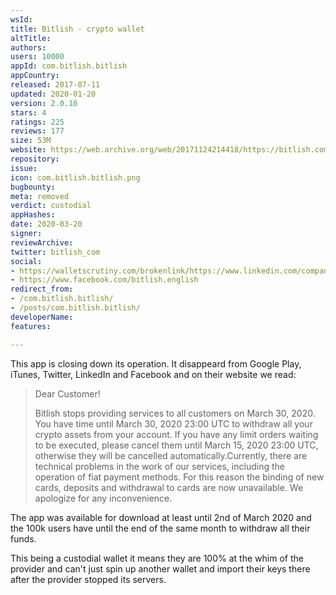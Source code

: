 ```yaml
---
wsId: 
title: Bitlish - crypto wallet
altTitle: 
authors: 
users: 10000
appId: com.bitlish.bitlish
appCountry: 
released: 2017-07-11
updated: 2020-01-20
version: 2.0.10
stars: 4
ratings: 225
reviews: 177
size: 53M
website: https://web.archive.org/web/20171124214418/https://bitlish.com/
repository: 
issue: 
icon: com.bitlish.bitlish.png
bugbounty: 
meta: removed
verdict: custodial
appHashes: 
date: 2020-03-20
signer: 
reviewArchive: 
twitter: bitlish_com
social:
- https://walletscrutiny.com/brokenlink/https://www.linkedin.com/company/bitlish
- https://www.facebook.com/bitlish.english
redirect_from:
- /com.bitlish.bitlish/
- /posts/com.bitlish.bitlish/
developerName: 
features: 

---
```


This app is closing down its operation. It disappeard from Google Play, iTunes,
Twitter, LinkedIn and Facebook and on their website we read:

> Dear Customer!
> 
> Bitlish stops providing services to all customers on March 30, 2020. You have
  time until March 30, 2020 23:00 UTC to withdraw all your crypto assets from
  your account. If you have any limit orders waiting to be executed, please
  cancel them until March 15, 2020 23:00 UTC, otherwise they will be cancelled
  automatically.Currently, there are technical problems in the work of our
  services, including the operation of fiat payment methods. For this reason the
  binding of new cards, deposits and withdrawal to cards are now unavailable.
  We apologize for any inconvenience.

The app was available for download at least until 2nd of March 2020 and the
100k users have until the end of the same month to withdraw all their funds.

This being a custodial wallet it means they are 100% at the whim of the provider
and can't just spin up another wallet and import their keys there after the
provider stopped its servers.
